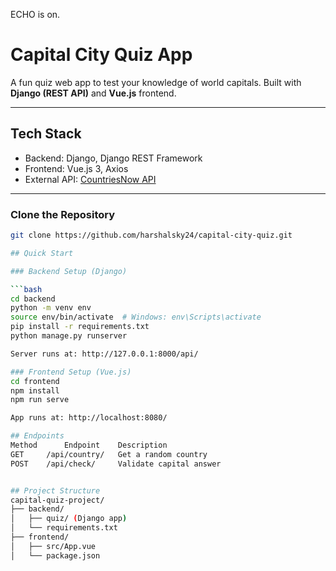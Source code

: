 ECHO is on.
# Capital City Quiz App

A fun quiz web app to test your knowledge of world capitals. Built with **Django (REST API)** and **Vue.js** frontend.

---

## Tech Stack

- Backend: Django, Django REST Framework
- Frontend: Vue.js 3, Axios
- External API: [CountriesNow API](https://countriesnow.space/api/v0.1/countries/capital)

---
### Clone the Repository

```bash
git clone https://github.com/harshalsky24/capital-city-quiz.git

## Quick Start

### Backend Setup (Django)

```bash
cd backend
python -m venv env
source env/bin/activate  # Windows: env\Scripts\activate
pip install -r requirements.txt
python manage.py runserver

Server runs at: http://127.0.0.1:8000/api/

### Frontend Setup (Vue.js)
cd frontend
npm install
npm run serve

App runs at: http://localhost:8080/

## Endpoints
Method	    Endpoint	Description
GET	    /api/country/	Get a random country
POST	/api/check/	    Validate capital answer


## Project Structure
capital-quiz-project/
├── backend/
│   ├── quiz/ (Django app)
│   └── requirements.txt
├── frontend/
│   ├── src/App.vue
│   └── package.json

